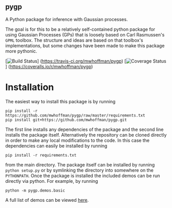 pygp
----

A Python package for inference with Gaussian processes.

The goal is for this to be a relatively self-contained python package for using
Gaussian Processes (GPs) that is loosely based on Carl Rasmussen's `GPML`
toolbox. The structure and ideas are based on that toolbox's implementations,
but some changes have been made to make this package more pythonic.

[![Build Status](https://travis-ci.org/mwhoffman/pygp.svg)]
(https://travis-ci.org/mwhoffman/pygp)
[![Coverage Status](https://coveralls.io/repos/mwhoffman/pygp/badge.png)]
(https://coveralls.io/r/mwhoffman/pygp)

Installation
============

The easiest way to install this package is by running

    pip install -r https://github.com/mwhoffman/pygp/raw/master/requirements.txt
    pip install git+https://github.com/mwhoffman/pygp.git

The first line installs any dependencies of the package and the second line
installs the package itself. Alternatively the repository can be cloned directly
in order to make any local modifications to the code. In this case the
dependencies can easily be installed by running

    pip install -r requirements.txt

from the main directory. The package itself can be installed by running `python
setup.py` or by symlinking the directory into somewhere on the `PYTHONPATH`.
Once the package is installed the included demos can be run directly via python.
For example, by running

    python -m pygp.demos.basic

A full list of demos can be viewed [here](pygp/demos).
